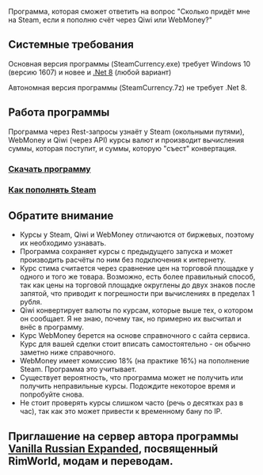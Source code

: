 Программа, которая сможет ответить на вопрос "Сколько придёт мне на Steam, если я пополню счёт через Qiwi или WebMoney?"

## Системные требования
Основная версия программы (SteamCurrency.exe) требует Windows 10 (версию 1607) и новее и [.Net 8](https://dotnet.microsoft.com/en-us/download) (любой вариант)

Автономная версия программы (SteamCurrency.7z) не требует .Net 8.

## Работа программы
Программа через Rest-запросы узнаёт у Steam (окольными путями), WebMoney и Qiwi (через API) курсы валют и производит вычисления суммы, которая поступит, и суммы, которую "съест" конвертация.
### [Скачать программу](https://github.com/OneCodeUnit/SteamCurrency/releases/latest)
### [Как пополнять Steam](https://github.com/OneCodeUnit/SteamCurrency/wiki/Оглавление)

## Обратите внимание
+ Курсы у Steam, Qiwi и WebMoney отличаются от биржевых, поэтому их необходимо узнавать.
+ Программа сохраняет курсы с предыдущего запуска и может производить расчёты по ним без подключения к интернету.
+ Курс стима считается через сравнение цен на торговой площадке у одного и того же товара. Возможно, есть более правильный способ, так как цены на торговой площадке округлены до двух знаков после запятой, что приводит к погрешности при вычислениях в пределах 1 рубля.
+ Qiwi конвертирует валюты по курсам, которые выше тех, о котором он сообщает. Я не знаю, почему так, но примерно их высчитал и внёс в программу.
+ Курс WebMoney берется на основе справночного с сайта сервиса. Курс для вашей сделки стоит вписать самостоятельно - он обычно заметно ниже справочного.
+ WebMoney имеет комиссию 18% (на практике 16%) на пополнение Steam. Программа это учитывает.
+ Существует вероятность, что программа может не получить или получить неправильные курсы. Подождите некоторое время и попробуйте снова.
+ Не стоит проверять курсы слишком часто (речь о десятках раз в час), так как это может привести к временному бану по IP.

## Приглашение на сервер автора программы [Vanilla Russian Expanded](https://discord.gg/GB2e2VhgVE), посвященный RimWorld, модам и переводам.
